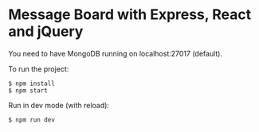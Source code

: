 # Message Board with Express, React and jQuery

You need to have MongoDB running on localhost:27017 (default).

To run the project:

```
$ npm install
$ npm start
```

Run in dev mode (with reload):

```
$ npm run dev
```
